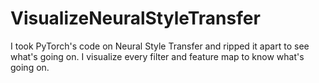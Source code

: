 # VisualizeNeuralStyleTransfer
I took PyTorch's code on Neural Style Transfer and ripped it apart to see what's going on. I visualize every filter and feature map to know what's going on.
